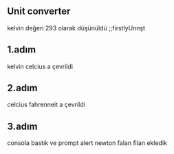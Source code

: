 ## Unit converter

kelvin değeri 293 olarak düşünüldü ;;firstlyUnnşt

## 1.adım

kelvin celcius a çevrildi

## 2.adım

celcius fahrenneit a çevrildi

## 3.adım

consola bastık ve prompt alert newton falan filan ekledik
